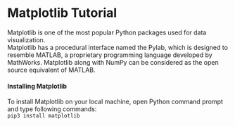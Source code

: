 # Matplotlib Tutorial

Matplotlib is one of the most popular Python packages used for data visualization. </br>
Matplotlib has a procedural interface named the Pylab, which is designed to resemble MATLAB, a proprietary programming language developed by MathWorks. Matplotlib along with NumPy can be considered as the open source equivalent of MATLAB. </br>

#### Installing Matplotlib
To install Matplotlib on your local machine, open Python command prompt and type following commands: </br>
`pip3 install matplotlib`




